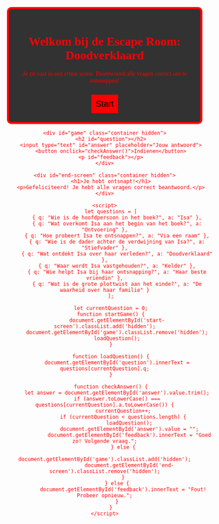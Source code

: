 <!DOCTYPE html>
<html lang="nl">
<head>
    <meta charset="UTF-8">
    <meta name="viewport" content="width=device-width, initial-scale=1.0">
    <title>Escape Room - Doodverklaard</title>
    <style>
        @import url('https://fonts.googleapis.com/css2?family=Creepster&display=swap');
        body {
            background: url('https://i.imgur.com/Nz8Jt0X.jpg') no-repeat center center fixed; 
            background-size: cover;
            color: red;
            font-family: 'Creepster', cursive;
            text-align: center;
        }
        .container {
            width: 80%;
            margin: auto;
            padding: 20px;
            background: rgba(0, 0, 0, 0.8);
            border: 5px solid red;
            border-radius: 10px;
        }
        .hidden { display: none; }
        button {
            background: red;
            color: black;
            font-size: 20px;
            border: none;
            padding: 10px;
            cursor: pointer;
            margin-top: 10px;
        }
    </style>
</head>
<body>
    <div id="start-screen" class="container">
        <h1>Welkom bij de Escape Room: Doodverklaard</h1>
        <p>Je zit vast in een crime scene. Beantwoord alle vragen correct om te ontsnappen!</p>
        <button onclick="startGame()">Start</button>
    </div>
    
    <div id="game" class="container hidden">
        <h2 id="question"></h2>
        <input type="text" id="answer" placeholder="Jouw antwoord">
        <button onclick="checkAnswer()">Indienen</button>
        <p id="feedback"></p>
    </div>
    
    <div id="end-screen" class="container hidden">
        <h1>Je hebt ontsnapt!</h1>
        <p>Gefeliciteerd! Je hebt alle vragen correct beantwoord.</p>
    </div>
    
    <script>
        let questions = [
            { q: "Wie is de hoofdpersoon in het boek?", a: "Isa" },
            { q: "Wat overkomt Isa aan het begin van het boek?", a: "Ontvoering" },
            { q: "Hoe probeert Isa te ontsnappen?", a: "Via een raam" },
            { q: "Wie is de dader achter de verdwijning van Isa?", a: "Stiefvader" },
            { q: "Wat ontdekt Isa over haar verleden?", a: "Doodverklaard" },
            { q: "Waar wordt Isa vastgehouden?", a: "Kelder" },
            { q: "Wie helpt Isa bij haar ontsnapping?", a: "Haar beste vriendin" },
            { q: "Wat is de grote plottwist aan het einde?", a: "De waarheid over haar familie" }
        ];
        
        let currentQuestion = 0;
        function startGame() {
            document.getElementById('start-screen').classList.add('hidden');
            document.getElementById('game').classList.remove('hidden');
            loadQuestion();
        }
        
        function loadQuestion() {
            document.getElementById('question').innerText = questions[currentQuestion].q;
        }
        
        function checkAnswer() {
            let answer = document.getElementById('answer').value.trim();
            if (answer.toLowerCase() === questions[currentQuestion].a.toLowerCase()) {
                currentQuestion++;
                if (currentQuestion < questions.length) {
                    loadQuestion();
                    document.getElementById('answer').value = "";
                    document.getElementById('feedback').innerText = "Goed zo! Volgende vraag.";
                } else {
                    document.getElementById('game').classList.add('hidden');
                    document.getElementById('end-screen').classList.remove('hidden');
                }
            } else {
                document.getElementById('feedback').innerText = "Fout! Probeer opnieuw.";
            }
        }
    </script>
</body>
</html>
